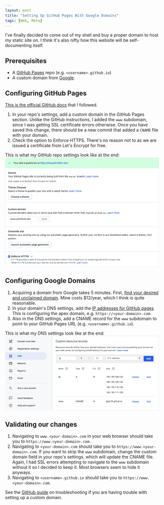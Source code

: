```yaml
---
layout: post
title: "Setting Up GitHub Pages With Google Domains"
tags: [Web, Meta]
---
```


I've finally decided to come out of my shell and buy a proper domain to host my
static site on. I think it's also nifty how this website will be
self-documenting itself.

## Prerequisites

* A [GitHub Pages](https://docs.github.com/en/github/working-with-github-pages)
  repo (e.g. `<username>.github.io`)
* A custom domain from [Google](https://domains.google/).

<!--more-->

## Configuring GitHub Pages

[This is the official GitHub docs](https://docs.github.com/en/github/working-with-github-pages/managing-a-custom-domain-for-your-github-pages-site)
that I followed.

1. In your repo's settings, add a custom domain in the GitHub Pages section.
   Unlike the GitHub instructions, I added the `www` subdomain, since I was
   getting SSL certificate errors otherwise. Once you have saved this change,
   there should be a new commit that added a `CNAME` file with your domain.
1. Check the option to Enforce HTTPS. There's no reason not to as we are issued
   a certificate from Let's Encrypt for free.

This is what my GitHub repo settings look like at the end:
![github](../images/2020-03-07-github.png)

## Configuring Google Domains

1. Acquiring a domain from Google takes 5 minutes. First,
   [find your desired and unclaimed domain](https://domains.google.com/m/registrar/search?hl=en).
   Mine costs $12/year, which I think is quite reasonable.
1. In your domain's DNS settings, add the
   [IP addresses for GitHub pages](https://docs.github.com/en/github/working-with-github-pages/managing-a-custom-domain-for-your-github-pages-site#configuring-an-apex-domain)
   This is configuring the apex domain, e.g. `https://<your-domain>.com`.
1. Also in the DNS settings, add a CNAME record for the `www` subdomain to point
   to your GitHub Pages URL (e.g. `<username>.github.io`).

This is what my DNS settings look like at the end:
![google-domains](../images/2020-03-07-google-domains.png)

## Validating our changes

1. Navigating to `www.<your-domain>.com` in your web browser should take you to
   `https://www.<your-domain>.com`.
1. Navigating to `<your-domain>.com` should take you to
   `https://www.<your-domain>.com`. If you want to strip the `www` subdomain,
   change the custom domain field in your repo's settings, which will update the
   CNAME file. Again, I had SSL errors attempting to navigate to the `www`
   subdomain without it so I decided to keep it. Most browsers seem to hide it anyways.
1. Navigating to `<username>.github.io` should take you to
   `https://www.<your-domain>.com`.

See the
[GitHub guide](https://docs.github.com/en/github/working-with-github-pages/troubleshooting-custom-domains-and-github-pages)
on troubleshooting if you are having trouble with setting
up a custom domain.
